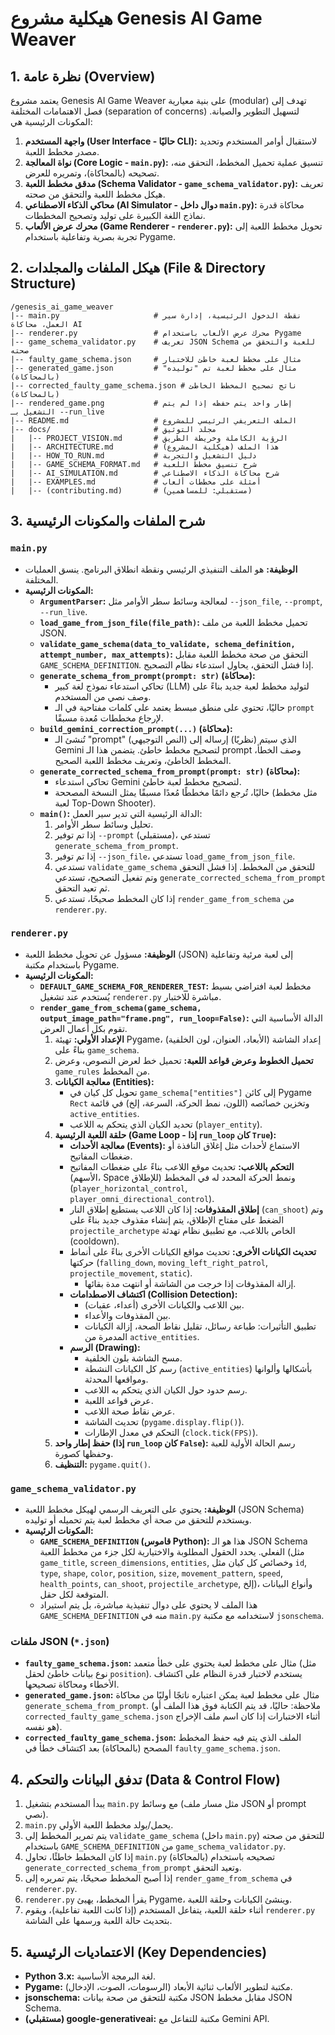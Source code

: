 # هيكلية مشروع Genesis AI Game Weaver

## 1. نظرة عامة (Overview)

يعتمد مشروع Genesis AI Game Weaver على بنية معيارية (modular) تهدف إلى فصل الاهتمامات المختلفة (separation of concerns) لتسهيل التطوير والصيانة. المكونات الرئيسية هي:

1.  **واجهة المستخدم (User Interface - حاليًا CLI):** لاستقبال أوامر المستخدم وتحديد مصدر مخطط اللعبة.
2.  **نواة المعالجة (Core Logic - `main.py`):** تنسيق عملية تحميل المخطط، التحقق منه، تصحيحه (بالمحاكاة)، وتمريره للعرض.
3.  **مدقق مخطط اللعبة (Schema Validator - `game_schema_validator.py`):** تعريف هيكل مخطط اللعبة والتحقق من صحته.
4.  **محاكي الذكاء الاصطناعي (AI Simulator - دوال داخل `main.py`):** محاكاة قدرة نماذج اللغة الكبيرة على توليد وتصحيح المخططات.
5.  **محرك عرض الألعاب (Game Renderer - `renderer.py`):** تحويل مخطط اللعبة إلى تجربة بصرية وتفاعلية باستخدام Pygame.

## 2. هيكل الملفات والمجلدات (File & Directory Structure)

```
/genesis_ai_game_weaver
|-- main.py                     # نقطة الدخول الرئيسية، إدارة سير العمل، محاكاة AI
|-- renderer.py                 # محرك عرض الألعاب باستخدام Pygame
|-- game_schema_validator.py    # تعريف JSON Schema للعبة والتحقق من صحته
|-- faulty_game_schema.json     # مثال على مخطط لعبة خاطئ للاختبار
|-- generated_game.json         # مثال على مخطط لعبة تم "توليده" (بالمحاكاة)
|-- corrected_faulty_game_schema.json # ناتج تصحيح المخطط الخاطئ (بالمحاكاة)
|-- rendered_game.png           # إطار واحد يتم حفظه إذا لم يتم التشغيل بـ --run_live
|-- README.md                   # الملف التعريفي الرئيسي للمشروع
|-- docs/                       # مجلد التوثيق
|   |-- PROJECT_VISION.md       # الرؤية الكاملة وخريطة الطريق
|   |-- ARCHITECTURE.md         # هذا الملف (هيكلية المشروع)
|   |-- HOW_TO_RUN.md           # دليل التشغيل والتجربة
|   |-- GAME_SCHEMA_FORMAT.md   # شرح تنسيق مخطط اللعبة
|   |-- AI_SIMULATION.md        # شرح محاكاة الذكاء الاصطناعي
|   |-- EXAMPLES.md             # أمثلة على مخططات ألعاب
|   |-- (contributing.md)       # (مستقبلي: للمساهمين)
```

## 3. شرح الملفات والمكونات الرئيسية

### `main.py`

*   **الوظيفة:** هو الملف التنفيذي الرئيسي ونقطة انطلاق البرنامج. ينسق العمليات المختلفة.
*   **المكونات الرئيسية:**
    *   **`ArgumentParser`:** لمعالجة وسائط سطر الأوامر مثل `--json_file`, `--prompt`, `--run_live`.
    *   **`load_game_from_json_file(file_path)`:** تحميل مخطط اللعبة من ملف JSON.
    *   **`validate_game_schema(data_to_validate, schema_definition, attempt_number, max_attempts)`:** التحقق من صحة مخطط اللعبة مقابل `GAME_SCHEMA_DEFINITION`. إذا فشل التحقق، يحاول استدعاء نظام التصحيح.
    *   **`generate_schema_from_prompt(prompt: str)` (محاكاة):**
        *   تحاكي استدعاء نموذج لغة كبير (LLM) لتوليد مخطط لعبة جديد بناءً على وصف نصي من المستخدم.
        *   حاليًا، تحتوي على منطق مبسط يعتمد على كلمات مفتاحية في الـ `prompt` لإرجاع مخططات مُعدة مسبقًا.
    *   **`build_gemini_correction_prompt(...)` (محاكاة):**
        *   تُنشئ الـ "prompt" (النص التوجيهي) الذي سيتم (نظريًا) إرساله إلى Gemini لتصحيح مخطط خاطئ. يتضمن هذا الـ prompt وصف الخطأ، المخطط الخاطئ، وتعريف مخطط اللعبة الصحيح.
    *   **`generate_corrected_schema_from_prompt(prompt: str)` (محاكاة):**
        *   تحاكي استدعاء Gemini لتصحيح مخطط لعبة خاطئ.
        *   حاليًا، تُرجع دائمًا مخططًا مُعدًا مسبقًا يمثل النسخة المصححة (مثل مخطط لعبة Top-Down Shooter).
    *   **`main()`:** الدالة الرئيسية التي تدير سير العمل:
        1.  تحليل وسائط سطر الأوامر.
        2.  إذا تم توفير `--prompt` (مستقبلي)، تستدعي `generate_schema_from_prompt`.
        3.  إذا تم توفير `--json_file`، تستدعي `load_game_from_json_file`.
        4.  تستدعي `validate_game_schema` للتحقق من المخطط. إذا فشل التحقق وتم تفعيل التصحيح، تستدعي `generate_corrected_schema_from_prompt` ثم تعيد التحقق.
        5.  إذا كان المخطط صحيحًا، تستدعي `render_game_from_schema` من `renderer.py`.

### `renderer.py`

*   **الوظيفة:** مسؤول عن تحويل مخطط اللعبة (JSON) إلى لعبة مرئية وتفاعلية باستخدام مكتبة Pygame.
*   **المكونات الرئيسية:**
    *   **`DEFAULT_GAME_SCHEMA_FOR_RENDERER_TEST`:** مخطط لعبة افتراضي بسيط يُستخدم عند تشغيل `renderer.py` مباشرة للاختبار.
    *   **`render_game_from_schema(game_schema, output_image_path="frame.png", run_loop=False)`:** الدالة الأساسية التي تقوم بكل أعمال العرض.
        1.  **الإعداد الأولي:** تهيئة Pygame، إعداد الشاشة (الأبعاد، العنوان، لون الخلفية) بناءً على `game_schema`.
        2.  **تحميل الخطوط وعرض قواعد اللعبة:** تحميل خط لعرض النصوص، وعرض `game_rules` من المخطط.
        3.  **معالجة الكيانات (Entities):**
            *   تحويل كل كيان في `game_schema["entities"]` إلى كائن Pygame `Rect` وتخزين خصائصه (اللون، نمط الحركة، السرعة، إلخ) في قائمة `active_entities`.
            *   تحديد الكيان الذي يتحكم به اللاعب (`player_entity`).
        4.  **حلقة اللعبة الرئيسية (Game Loop - إذا `run_loop` كان `True`):**
            *   **معالجة الأحداث (Events):** الاستماع لأحداث مثل إغلاق النافذة أو ضغطات المفاتيح.
            *   **التحكم باللاعب:** تحديث موقع اللاعب بناءً على ضغطات المفاتيح (الأسهم، Space للإطلاق) ونمط الحركة المحدد له في المخطط (`player_horizontal_control`, `player_omni_directional_control`).
            *   **إطلاق المقذوفات:** إذا كان اللاعب يستطيع إطلاق النار (`can_shoot`) وتم الضغط على مفتاح الإطلاق، يتم إنشاء مقذوف جديد بناءً على `projectile_archetype` الخاص باللاعب، مع تطبيق نظام تهدئة (cooldown).
            *   **تحديث الكيانات الأخرى:** تحديث مواقع الكيانات الأخرى بناءً على أنماط حركتها (`falling_down`, `moving_left_right_patrol`, `projectile_movement`, `static`).
                *   إزالة المقذوفات إذا خرجت من الشاشة أو انتهت مدة بقائها.
            *   **اكتشاف الاصطدامات (Collision Detection):**
                *   بين اللاعب والكيانات الأخرى (أعداء، عقبات).
                *   بين المقذوفات والأعداء.
                *   تطبيق التأثيرات: طباعة رسائل، تقليل نقاط الصحة، إزالة الكيانات المدمرة من `active_entities`.
            *   **الرسم (Drawing):**
                *   مسح الشاشة بلون الخلفية.
                *   رسم كل الكيانات النشطة (`active_entities`) بأشكالها وألوانها ومواقعها المحدثة.
                *   رسم حدود حول الكيان الذي يتحكم به اللاعب.
                *   عرض قواعد اللعبة.
                *   عرض نقاط صحة اللاعب.
                *   تحديث الشاشة (`pygame.display.flip()`).
                *   التحكم في معدل الإطارات (`clock.tick(FPS)`).
        5.  **حفظ إطار واحد (إذا `run_loop` كان `False`):** رسم الحالة الأولية للعبة وحفظها كصورة.
        6.  **التنظيف:** `pygame.quit()`.

### `game_schema_validator.py`

*   **الوظيفة:** يحتوي على التعريف الرسمي لهيكل مخطط اللعبة (JSON Schema) ويستخدم للتحقق من صحة أي مخطط لعبة يتم تحميله أو توليده.
*   **المكونات الرئيسية:**
    *   **`GAME_SCHEMA_DEFINITION` (قاموس Python):** هذا هو الـ JSON Schema الفعلي. يحدد الحقول المطلوبة والاختيارية لكل جزء من مخطط اللعبة (مثل `game_title`, `screen_dimensions`, `entities`, وخصائص كل كيان مثل `id`, `type`, `shape`, `color`, `position`, `size`, `movement_pattern`, `speed`, `health_points`, `can_shoot`, `projectile_archetype`, إلخ)، وأنواع البيانات المتوقعة لكل حقل.
    *   هذا الملف لا يحتوي على دوال تنفيذية مباشرة، بل يتم استيراد `GAME_SCHEMA_DEFINITION` منه في `main.py` لاستخدامه مع مكتبة `jsonschema`.

### ملفات JSON (`*.json`)

*   **`faulty_game_schema.json`:** مثال على مخطط لعبة يحتوي على خطأ متعمد (مثل نوع بيانات خاطئ لحقل `position`). يستخدم لاختبار قدرة النظام على اكتشاف الأخطاء ومحاكاة تصحيحها.
*   **`generated_game.json`:** مثال على مخطط لعبة يمكن اعتباره ناتجًا أوليًا من محاكاة `generate_schema_from_prompt`. (ملاحظة: حاليًا، قد يتم الكتابة فوق هذا الملف أو `corrected_faulty_game_schema.json` أثناء الاختبارات إذا كان اسم ملف الإخراج هو نفسه).
*   **`corrected_faulty_game_schema.json`:** الملف الذي يتم فيه حفظ المخطط المصحح (بالمحاكاة) بعد اكتشاف خطأ في `faulty_game_schema.json`.

## 4. تدفق البيانات والتحكم (Data & Control Flow)

1.  يبدأ المستخدم بتشغيل `main.py` مع وسائط (مثل مسار ملف JSON أو prompt نصي).
2.  `main.py` يحمل/يولد مخطط اللعبة الأولي.
3.  يتم تمرير المخطط إلى `validate_game_schema` (داخل `main.py`) للتحقق من صحته باستخدام `GAME_SCHEMA_DEFINITION` من `game_schema_validator.py`.
4.  إذا كان المخطط خاطئًا، تحاول `main.py` (بالمحاكاة) تصحيحه باستخدام `generate_corrected_schema_from_prompt` وتعيد التحقق.
5.  إذا أصبح المخطط صحيحًا، يتم تمريره إلى `render_game_from_schema` في `renderer.py`.
6.  `renderer.py` يقرأ المخطط، يهيئ Pygame، وينشئ الكيانات وحلقة اللعبة.
7.  أثناء حلقة اللعبة، يتفاعل المستخدم (إذا كانت اللعبة تفاعلية)، ويقوم `renderer.py` بتحديث حالة اللعبة ورسمها على الشاشة.

## 5. الاعتماديات الرئيسية (Key Dependencies)

*   **Python 3.x:** لغة البرمجة الأساسية.
*   **Pygame:** مكتبة لتطوير الألعاب ثنائية الأبعاد (الرسومات، الصوت، الإدخال).
*   **jsonschema:** مكتبة للتحقق من صحة بيانات JSON مقابل مخطط JSON Schema.
*   **(مستقبلي) google-generativeai:** مكتبة للتفاعل مع Gemini API.
